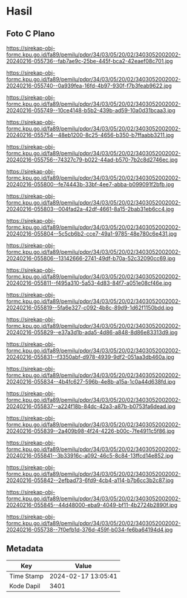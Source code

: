 # Hasil

## Foto C Plano

https://sirekap-obj-formc.kpu.go.id/fa89/pemilu/pdpr/34/03/05/20/02/3403052002002-20240216-055736--fab7ae9c-25be-445f-bca2-42eaef08c701.jpg

https://sirekap-obj-formc.kpu.go.id/fa89/pemilu/pdpr/34/03/05/20/02/3403052002002-20240216-055740--0a939fea-16fd-4b97-930f-f7b3feab9622.jpg

https://sirekap-obj-formc.kpu.go.id/fa89/pemilu/pdpr/34/03/05/20/02/3403052002002-20240216-055749--10ce4148-b5b2-439b-ad59-10a0d31bcaa3.jpg

https://sirekap-obj-formc.kpu.go.id/fa89/pemilu/pdpr/34/03/05/20/02/3403052002002-20240216-055754--48eb1200-8c25-4656-b350-b7ffaabb3211.jpg

https://sirekap-obj-formc.kpu.go.id/fa89/pemilu/pdpr/34/03/05/20/02/3403052002002-20240216-055756--74327c79-b022-44ad-b570-7b2c8d2746ec.jpg

https://sirekap-obj-formc.kpu.go.id/fa89/pemilu/pdpr/34/03/05/20/02/3403052002002-20240216-055800--fe74443b-33bf-4ee7-abba-b099091f2bfb.jpg

https://sirekap-obj-formc.kpu.go.id/fa89/pemilu/pdpr/34/03/05/20/02/3403052002002-20240216-055803--004fad2a-42df-4661-8a15-2bab31eb6cc4.jpg

https://sirekap-obj-formc.kpu.go.id/fa89/pemilu/pdpr/34/03/05/20/02/3403052002002-20240216-055804--5c5cb6b2-cce7-49a1-9785-48e780c6e431.jpg

https://sirekap-obj-formc.kpu.go.id/fa89/pemilu/pdpr/34/03/05/20/02/3403052002002-20240216-055806--13142666-2741-49df-b70a-52c32090cc69.jpg

https://sirekap-obj-formc.kpu.go.id/fa89/pemilu/pdpr/34/03/05/20/02/3403052002002-20240216-055811--f495a310-5a53-4d83-84f7-a051e08cf46e.jpg

https://sirekap-obj-formc.kpu.go.id/fa89/pemilu/pdpr/34/03/05/20/02/3403052002002-20240216-055819--5fa6e327-c092-4b8c-89d9-1d62f1150bdd.jpg

https://sirekap-obj-formc.kpu.go.id/fa89/pemilu/pdpr/34/03/05/20/02/3403052002002-20240216-055829--e37a3d1b-ada5-4d86-a848-8d86e83313d9.jpg

https://sirekap-obj-formc.kpu.go.id/fa89/pemilu/pdpr/34/03/05/20/02/3403052002002-20240216-055831--f3350abf-d978-4939-9df2-051aa3db460a.jpg

https://sirekap-obj-formc.kpu.go.id/fa89/pemilu/pdpr/34/03/05/20/02/3403052002002-20240216-055834--4b4fc627-596b-4e8b-a15a-1c0a44d638fd.jpg

https://sirekap-obj-formc.kpu.go.id/fa89/pemilu/pdpr/34/03/05/20/02/3403052002002-20240216-055837--a224f18b-84dc-42a3-a87b-b0753fa6dead.jpg

https://sirekap-obj-formc.kpu.go.id/fa89/pemilu/pdpr/34/03/05/20/02/3403052002002-20240216-055839--2a409b98-4f24-4226-b00c-7fe4911c5f86.jpg

https://sirekap-obj-formc.kpu.go.id/fa89/pemilu/pdpr/34/03/05/20/02/3403052002002-20240216-055841--3b33916c-a092-46c5-8c84-13ffcd14e852.jpg

https://sirekap-obj-formc.kpu.go.id/fa89/pemilu/pdpr/34/03/05/20/02/3403052002002-20240216-055842--2efbad73-6fd9-4cb4-a114-b7b6cc3b2c87.jpg

https://sirekap-obj-formc.kpu.go.id/fa89/pemilu/pdpr/34/03/05/20/02/3403052002002-20240216-055845--44d48000-eba9-4049-bf11-4b2724b2890f.jpg

https://sirekap-obj-formc.kpu.go.id/fa89/pemilu/pdpr/34/03/05/20/02/3403052002002-20240216-055738--7f0efb1d-376d-459f-b034-fe6ba64194d4.jpg


## Metadata

| Key        | Value               |
| ---------- | ------------------- |
| Time Stamp | 2024-02-17 13:05:41 |
| Kode Dapil | 3401                |



